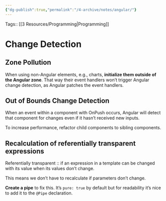 ```yaml
---
{"dg-publish":true,"permalink":"/4-archive/notes/angular/"}
---
```


Tags:: [[3 Resources/Programming\|Programming]]

# Change Detection

## Zone Pollution

When using non-Angular elements, e.g., charts, **initialize them outside of the Angular zone**. That way their event handlers won’t trigger Angular change detection, as Angular patches the event handlers.

## Out of Bounds Change Detection

When an event within a component with OnPush occurs, Angular will detect that component for changes even if it hasn’t received new inputs.

To increase performance, refactor child components to sibling components.

## Recalculation of referentially transparent expressions

Referentially transparent :: if an expression in a template can be changed with its value when its values don’t change.

This means we don’t have to recalculate if parameters don’t change.

**Create a pipe** to fix this. It’s `pure: true` by default but for readability it’s nice to add it to the `@Pipe` declaration.